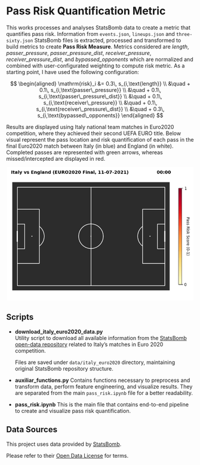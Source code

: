 # Pass Risk Quantification Metric
This works processes and analyses StatsBomb data to create a metric that quantifies pass risk. Information from ``events.json``, ``lineups.json`` and ``three-sixty.json`` StatsBomb files is extracted, processed and transformed to build metrics to create **Pass Risk Measure**. Metrics considered are *length*, *passer_pressure*, *passer_pressure_dist*, *receiver_pressure*, *receiver_pressure_dist*, and *bypassed_opponents* which are normalized and combined with user-configurated weighting to compute risk metric. As a starting point, I have used the following configuration:

$$
\begin{aligned}
\mathrm{risk}_i
&= 0.3\, s_{i,\text{length}} \\
&\quad + 0.1\, s_{i,\text{passer\_pressure}} \\
&\quad + 0.1\, s_{i,\text{passer\_pressure\_dist}} \\
&\quad + 0.1\, s_{i,\text{receiver\_pressure}} \\
&\quad + 0.1\, s_{i,\text{receiver\_pressure\_dist}} \\
&\quad + 0.3\, s_{i,\text{bypassed\_opponents}}
\end{aligned}
$$

Results are displayed using Italy national team matches in Euro2020 competition, where they achieved their second UEFA EURO title. Below visual represent the pass location and risk quantification of each pass in the final Euro2020 match between Italy (in blue) and England (in white). Completed passes are represented with green arrows, whereas missed/intercepted are displayed in red.

<p align="center">
  <img src="euro2020_final_pass_animation.gif" width="500" alt="Pass risk animation">
</p>


## Scripts
- **download_italy_euro2020_data.py**  
  Utility script to download all available information from the [StatsBomb open-data repository](https://github.com/statsbomb/open-data) related to Italy’s matches in Euro 2020 competition.

  Files are saved under `data/italy_euro2020` directory, maintaining original StatsBomb repository structure.

- **auxiliar_functions.py**
  Contains functions necessary to preprocess and transform data, perform feature engineering, and visualize results. They are separated from the main `pass_risk.ipynb` file for a better readability.

- **pass_risk.ipynb**
  This is the main file that contains end-to-end pipeline to create and visualize pass risk quantification.
  


## Data Sources
This project uses data provided by [StatsBomb](https://statsbomb.com).

Please refer to their [Open Data License](https://github.com/statsbomb/open-data/blob/master/LICENSE.md) for terms. 
